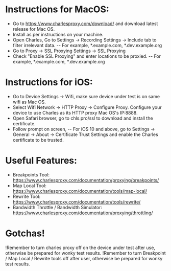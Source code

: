 # Instructions for MacOS:
- Go to https://www.charlesproxy.com/download/ and download latest release for Mac OS.
- Install as per instructions on your machine.
- Open Charles, Go to Settings → Recording Settings → Include tab to filter irrelevant data.
-- For example, *.example.com, *.dev.example.org
- Go to Proxy → SSL Proxying Settings → SSL Proxying
- Check "Enable SSL Proxying" and enter locations to be proxied.
-- For example, *.example.com, *.dev.example.org

# Instructions for iOS:
- Go to Device Settings → Wifi, make sure device under test is on same wifi as Mac OS.
- Select Wifi Network → HTTP Proxy → Configure Proxy. Configure your device to use Charles as its HTTP proxy Mac OS's IP:8888.
- Open Safari browser, go to chls.pro/ssl to download and install the certificate. 
- Follow prompt on screen,
-- For iOS 10 and above, go to Settings → General → About → Certificate Trust Settings and enable the Charles certificate to be trusted. 

# Useful Features:
- Breakpoints Tool: https://www.charlesproxy.com/documentation/proxying/breakpoints/
- Map Local Tool: https://www.charlesproxy.com/documentation/tools/map-local/
- Rewrite Tool: https://www.charlesproxy.com/documentation/tools/rewrite/
- Bandwidth Throttle / Bandwidth Simulator: https://www.charlesproxy.com/documentation/proxying/throttling/

# Gotchas!
!Remember to turn charles proxy off on the device under test after use, otherwise be prepared for wonky test results. 
!Remember to turn Breakpoint / Map Local / Rewrite tools off after user, otherwise be prepared for wonky test results. 
